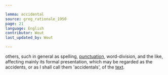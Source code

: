 ```yaml
---

lemma: accidental
source: greg_rationale_1950
page: 21
language: English
contributor: Wout
last_updated_by: Wout

---
```


others, such in general as spelling, [punctuation](punctiuation.html), word-division, and the like, affecting mainly its formal presentation, which may be regarded as the accidents, or as I shall call them 'accidentals', of the [text](text.html).
